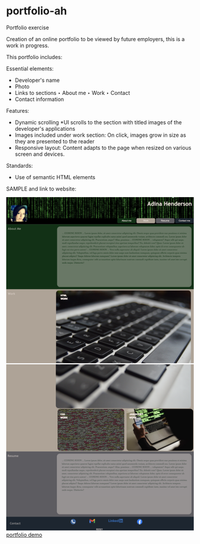 # portfolio-ah

Portfolio exercise

Creation of an online portfolio to be viewed by future employers, this is a work in progress.

This portfolio includes:

Essential elements:

* Developer's name
* Photo
* Links to sections
    ‣ About me
    ‣ Work
    ‣ Contact
* Contact information

Features:

- Dynamic scrolling 
    *UI scrolls to the section with titled images of the developer's applications
- Images included under work section:
    On click, images grow in size as they are presented to the reader
- Responsive layout:
    Content adapts to the page when resized on various screen and devices.

Standards:

- Use of semantic HTML elements

SAMPLE and link to website:

![portfolio demo](./assets/images/portfolio1st.png)
![portfolio demo](./assets/images/portfolio2nd.png)
[portfolio demo](https://adina-hc.github.io/portfolio-ah/)